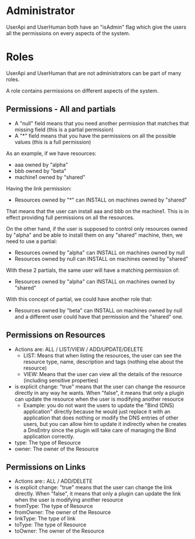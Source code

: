 # Administrator

UserApi and UserHuman both have an "isAdmin" flag which give the users all the permissions on every aspects of the system.


# Roles

UserApi and UserHuman that are not administrators can be part of many roles.

A role contains permissions on different aspects of the system.


## Permissions - All and partials

- A "null" field means that you need another permission that matches that missing field (this is a partial permission)
- A "*" field means that you have the permissions on all the possible values (this is a full permission)

As an example, if we have resources:
- aaa owned by "alpha"
- bbb owned by "beta"
- machine1 owned by "shared"

Having the link permission:
- Resources owned by "*" can INSTALL on machines owned by "shared"

That means that the user can install aaa and bbb on the machine1. This is in effect providing full permissions on all the resources.

On the other hand, if the user is supposed to control only resources owned by "alpha" and be able to install them on any "shared" machine, then, we need to use a partial:
- Resources owned by "alpha" can INSTALL on machines owned by null
- Resources owned by null can INSTALL on machines owned by "shared"

With these 2 partials, the same user will have a matching permission of:
- Resources owned by "alpha" can INSTALL on machines owned by "shared"

With this concept of partial, we could have another role that:
- Resources owned by "beta" can INSTALL on machines owned by null
and a different user could have that permission and the "shared" one.


## Permissions on Resources

- Actions are: ALL / LIST/VIEW / ADD/UPDATE/DELETE
	- LIST: Means that when listing the resources, the user can see the resource type, name, description and tags (nothing else about the resource)
	- VIEW: Means that the user can view all the details of the resource (including sensitive properties)
- is explicit change: "true" means that the user can change the resource directly in any way he wants. When "false", it means that only a plugin can update the resource when the user is modifying another resource
	- Example: you do not want the users to update the "Bind (DNS) application" directly because he would just replace it with an application that does nothing or modify the DNS entries of other users, but you can allow him to update it indirectly when he creates a DnsEntry since the plugin will take care of managing the Bind application correctly.
- type: The type of Resource
- owner: The owner of the Resource

 
## Permissions on Links 

- Actions are:: ALL / ADD/DELETE
- is explicit change: "true" means that the user can change the link directly. When "false", it means that only a plugin can update the link when the user is modifying another resource
- fromType: The type of Resource
- fromOwner: The owner of the Resource
- linkType: The type of link
- toType: The type of Resource
- toOwner: The owner of the Resource

